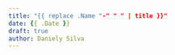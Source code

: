 ```yaml
---
title: "{{ replace .Name "-" " " | title }}"
date: {{ .Date }}
draft: true
author: Daniely Silva
---
```

